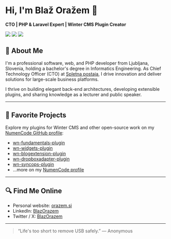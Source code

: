 # Hi, I'm Blaž Oražem 👋

**CTO | PHP & Laravel Expert | Winter CMS Plugin Creator**

<p align="left">
  <a href="https://orazem.si"><img src="https://img.shields.io/badge/Website-orazem.si-blue?style=flat-square"></a>
  <a href="https://si.linkedin.com/in/blazorazem"><img src="https://img.shields.io/badge/LinkedIn-BlazOrazem-blue?style=flat-square"></a>
  <a href="https://twitter.com/blazorazem/"><img src="https://img.shields.io/badge/Twitter / X-BlazOrazem-blue?style=flat-square"></a>
</p>

## 🤵 About Me

I'm a professional software, web, and PHP developer from Ljubljana, Slovenia, holding a bachelor's degree in Informatics Engineering. As Chief Technology Officer (CTO) at [Spletna postaja](https://spletna-postaja.com), I drive innovation and deliver solutions for large-scale business platforms.

I thrive on building elegant back-end architectures, developing extensible plugins, and sharing knowledge as a lecturer and public speaker.

---

## 🚀 Favorite Projects

Explore my plugins for Winter CMS and other open-source work on my [NumenCode GitHub profile](https://github.com/numencode):

- [wn-fundamentals-plugin](https://github.com/numencode/wn-fundamentals-plugin)
- [wn-widgets-plugin](https://github.com/numencode/wn-widgets-plugin)
- [wn-blogextension-plugin](https://github.com/numencode/wn-blogextension-plugin)
- [wn-dropboxadapter-plugin](https://github.com/numencode/wn-dropboxadapter-plugin)
- [wn-syncops-plugin](https://github.com/numencode/wn-syncops-plugin)
- ...more on my [NumenCode profile](https://github.com/numencode)

---

## 🔍 Find Me Online

- Personal website: [orazem.si](https://orazem.si)
- LinkedIn: [BlazOrazem](https://si.linkedin.com/in/blazorazem)
- Twitter / X: [BlazOrazem](https://twitter.com/blazorazem/)

---

> “Life's too short to remove USB safely.” — Anonymous
